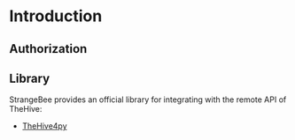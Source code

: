 # Introduction

## Authorization

## Library

StrangeBee provides an official library for integrating with the remote API of TheHive: 

- [TheHive4py](https://thehive-project.github.io/TheHive4py/)